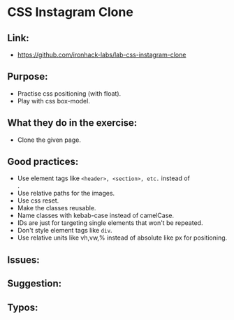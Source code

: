 # CSS Instagram Clone

## Link:
  - https://github.com/ironhack-labs/lab-css-instagram-clone
## Purpose:
  - Practise css positioning (with float).
  - Play with css box-model.
## What they do in the exercise:
  - Clone the given page.

## Good practices:
  - Use element tags like ```<header>, <section>, etc.``` instead of <div>.
  - Use relative paths for the images.
  - Use css reset.
  - Make the classes reusable.
  - Name classes with kebab-case instead of camelCase.
  - IDs are just for targeting single elements that won't be repeated.
  - Don't style element tags like ```div```.
  - Use relative units like vh,vw,% instead of absolute like px for positioning.



## Issues:

## Suggestion:

## Typos:
